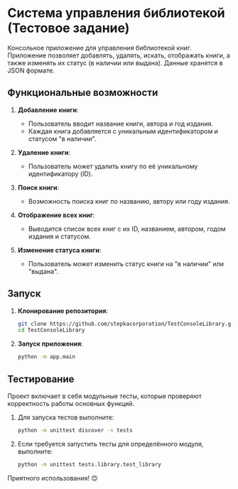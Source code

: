 # Система управления библиотекой (Тестовое задание)

Консольное приложение для управления библиотекой книг. Приложение позволяет добавлять, удалять, искать, отображать книги, а также изменять их статус (в наличии или выдана). Данные хранятся в JSON формате.

## Функциональные возможности

1. **Добавление книги**:
    - Пользователь вводит название книги, автора и год издания.
    - Каждая книга добавляется с уникальным идентификатором и статусом "в наличии".
  
2. **Удаление книги**:
    - Пользователь может удалить книгу по её уникальному идентификатору (ID).
  
3. **Поиск книги**:
    - Возможность поиска книг по названию, автору или году издания.
  
4. **Отображение всех книг**:
    - Выводится список всех книг с их ID, названием, автором, годом издания и статусом.
  
5. **Изменение статуса книги**:
    - Пользователь может изменить статус книги на "в наличии" или "выдана".

## Запуск

1. **Клонирование репозитория**:
    ```bash
    git clone https://github.com/stepkacorporation/TestConsoleLibrary.git
    cd TestConsoleLibrary
    ```

2. **Запуск приложения**:
    ```bash
    python -m app.main
    ```

## Тестирование

Проект включает в себя модульные тесты, которые проверяют корректность работы основных функций.

1. Для запуска тестов выполните:
    ```bash
    python -m unittest discover -s tests
    ```

2. Если требуется запустить тесты для определённого модуля, выполните:
    ```bash
    python -m unittest tests.library.test_library
    ```
   
Приятного использования! 😊